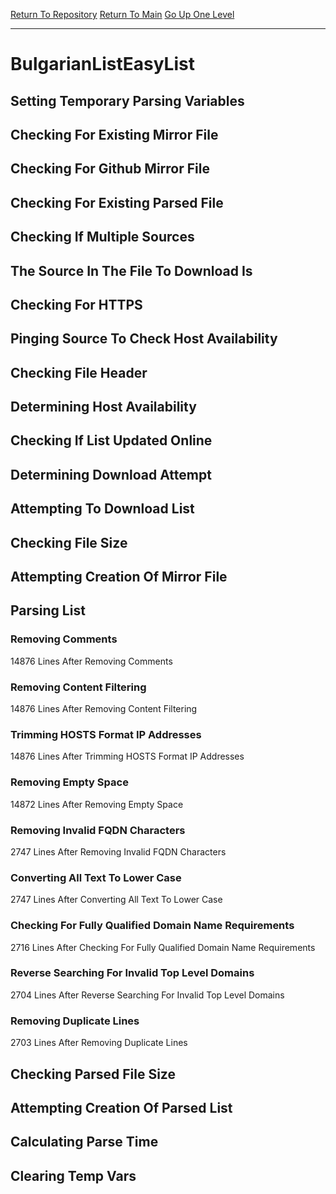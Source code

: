 [Return To Repository](https://github.com/deathbybandaid/piholeparser/)
[Return To Main](https://github.com/deathbybandaid/piholeparser/blob/master/RecentRunLogs/Mainlog.md)
[Go Up One Level](https://github.com/deathbybandaid/piholeparser/blob/master/RecentRunLogs/TopLevelScripts/30-Processing-External-Blacklists.md)
____________________________________
# BulgarianListEasyList
## Setting Temporary Parsing Variables
## Checking For Existing Mirror File
## Checking For Github Mirror File
## Checking For Existing Parsed File
## Checking If Multiple Sources
## The Source In The File To Download Is
## Checking For HTTPS
## Pinging Source To Check Host Availability
## Checking File Header
## Determining Host Availability
## Checking If List Updated Online
## Determining Download Attempt
## Attempting To Download List
## Checking File Size
## Attempting Creation Of Mirror File
## Parsing List
### Removing Comments
14876 Lines After Removing Comments
### Removing Content Filtering
14876 Lines After Removing Content Filtering
### Trimming HOSTS Format IP Addresses
14876 Lines After Trimming HOSTS Format IP Addresses
### Removing Empty Space
14872 Lines After Removing Empty Space
### Removing Invalid FQDN Characters
2747 Lines After Removing Invalid FQDN Characters
### Converting All Text To Lower Case
2747 Lines After Converting All Text To Lower Case
### Checking For Fully Qualified Domain Name Requirements
2716 Lines After Checking For Fully Qualified Domain Name Requirements
### Reverse Searching For Invalid Top Level Domains
2704 Lines After Reverse Searching For Invalid Top Level Domains
### Removing Duplicate Lines
2703 Lines After Removing Duplicate Lines
## Checking Parsed File Size
## Attempting Creation Of Parsed List
## Calculating Parse Time
## Clearing Temp Vars
